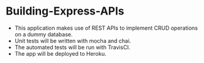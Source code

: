 # Building-Express-APIs
- This application makes use of REST APIs to implement CRUD operations on a dummy database.
- Unit tests will be written with mocha and chai.
- The automated tests will be run with TravisCI.
- The app will be deployed to Heroku.
